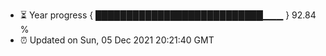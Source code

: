 - ⏳ Year progress { ███████████████████████████▁▁▁ } 92.84 %
- ⏰ Updated on Sun, 05 Dec 2021 20:21:40 GMT

